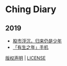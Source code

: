 # Ching Diary

##  2019

*   [股市浮沉，归来仍是少年](2019/Mar/stock.md)
*   [「有生之年」手机](2019/Feb/mobile.md)

[版权声明](LICENSE/zh_cn.md) | [LICENSE](LICENSE/en_us.md)